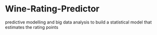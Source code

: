 # Wine-Rating-Predictor
predictive modelling and big data analysis to build a statistical model that estimates the rating points
